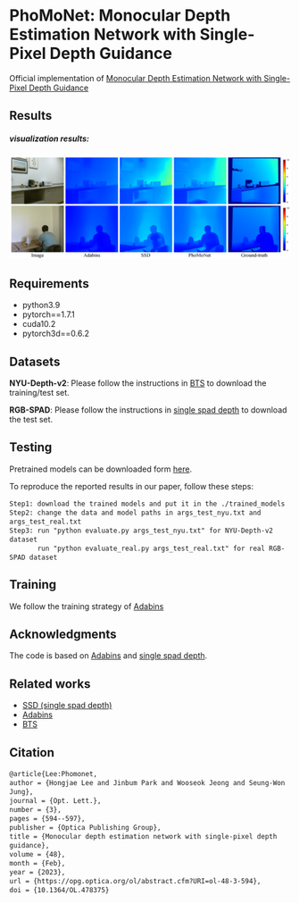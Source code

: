 # PhoMoNet: Monocular Depth Estimation Network with Single-Pixel Depth Guidance
Official implementation of [Monocular Depth Estimation Network with Single-Pixel Depth Guidance](https://doi.org/10.1364/OL.478375)

## Results

##### visualization results:
<img src="https://github.com/jimmy9704/PhoMoNet/blob/main/image/Result.png" width="800"/>

## Requirements
* python3.9
* pytorch==1.7.1
* cuda10.2
* pytorch3d==0.6.2

## Datasets
**NYU-Depth-v2**: Please follow the instructions in [BTS](https://github.com/cleinc/bts) to download the training/test set.

**RGB-SPAD**: Please follow the instructions in [single spad depth](https://github.com/computational-imaging/single_spad_depth) to download the test set.

## Testing
Pretrained models can be downloaded form [here](https://www.dropbox.com/s/tswsg84ga76yq9x/PhoMoNet_adabins.pt?dl=0).

To reproduce the reported results in our paper, follow these steps:
```
Step1: download the trained models and put it in the ./trained_models
Step2: change the data and model paths in args_test_nyu.txt and args_test_real.txt
Step3: run "python evaluate.py args_test_nyu.txt" for NYU-Depth-v2 dataset
       run "python evaluate_real.py args_test_real.txt" for real RGB-SPAD dataset
```

## Training
We follow the training strategy of [Adabins](https://github.com/shariqfarooq123/AdaBins)

## Acknowledgments
The code is based on [Adabins](https://github.com/shariqfarooq123/AdaBins) and [single spad depth](https://github.com/computational-imaging/single_spad_depth).

## Related works
* [SSD (single spad depth)](https://github.com/computational-imaging/single_spad_depth)
* [Adabins](https://github.com/shariqfarooq123/AdaBins)
* [BTS](https://github.com/cleinc/bts)

## Citation
```
@article{Lee:Phomonet,
author = {Hongjae Lee and Jinbum Park and Wooseok Jeong and Seung-Won Jung},
journal = {Opt. Lett.},
number = {3},
pages = {594--597},
publisher = {Optica Publishing Group},
title = {Monocular depth estimation network with single-pixel depth guidance},
volume = {48},
month = {Feb},
year = {2023},
url = {https://opg.optica.org/ol/abstract.cfm?URI=ol-48-3-594},
doi = {10.1364/OL.478375}
```
